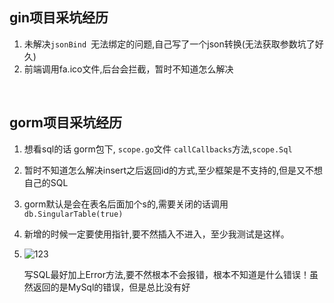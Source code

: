 

## gin项目采坑经历

1. 未解决`jsonBind `无法绑定的问题,自己写了一个json转换(无法获取参数坑了好久)
2. 前端调用fa.ico文件,后台会拦截，暂时不知道怎么解决



​	





## gorm项目采坑经历

1. 想看sql的话  gorm包下,  `scope.go`文件    `callCallbacks`方法,`scope.Sql`

2. 暂时不知道怎么解决insert之后返回id的方式,至少框架是不支持的,但是又不想自己的SQL

3. gorm默认是会在表名后面加个s的,需要关闭的话调用  `db.SingularTable(true)` 

4. 新增的时候一定要使用指针,要不然插入不进入，至少我测试是这样。

5. ![123](C:\Users\win7\Desktop\123.jpg)

   写SQL最好加上Error方法,要不然根本不会报错，根本不知道是什么错误！虽然返回的是MySql的错误，但是总比没有好